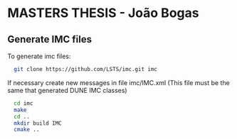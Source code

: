 # MASTERS THESIS - João Bogas

## Generate IMC files

To generate imc files:

```bash
  git clone https://github.com/LSTS/imc.git imc
```

If necessary create new messages in file imc/IMC.xml (This file must be the same that generated DUNE IMC classes)

```bash
  cd imc
  make
  cd ..
  mkdir build IMC
  cmake ..
```
